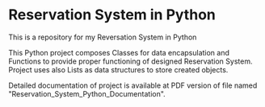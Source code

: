 # Reservation System in Python

This is a repository for my Reversation System in Python

This Python project composes Classes for data encapsulation and Functions to provide proper functioning of designed Reservation System. Project uses also Lists as data structures to store created objects.

Detailed documentation of project is available at PDF version of file named "Reservation_System_Python_Documentation".
